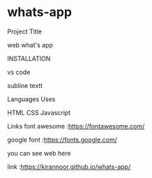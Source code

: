 # whats-app

Project Title

web what's app


INSTALLATION 

vs code

subline textt

Languages Uses

HTML
CSS 
Javascript


Links
font awesome :https://fontawesome.com/

google font :https://fonts.google.com/

you can see web here

link :https://kirannoor.github.io/whats-app/


